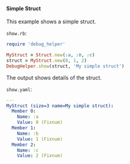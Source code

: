 #### Simple Struct

This example shows a simple struct.

```show.rb```:
```ruby
require 'debug_helper'

MyStruct = Struct.new(:a, :b, :c)
struct = MyStruct.new(0, 1, 2)
DebugHelper.show(struct, 'My simple struct')
```

The output shows details of the struct.

```show.yaml```:
```yaml
---
MyStruct (size=3 name=My simple struct):
  Member 0:
    Name: :a
    Value: 0 (Fixnum)
  Member 1:
    Name: :b
    Value: 1 (Fixnum)
  Member 2:
    Name: :c
    Value: 2 (Fixnum)
```
